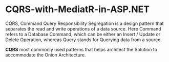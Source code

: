 # CQRS-with-MediatR-in-ASP.NET
CQRS, Command Query Responsibility Segregation is a design pattern that separates the read and write operations of a data source. Here Command refers to a Database Command, which can be either an Insert / Update or Delete Operation,
whereas Query stands for Querying data from a source.

**CQRS** most commonly used patterns that helps architect the Solution to accommodate the Onion Architecture.
